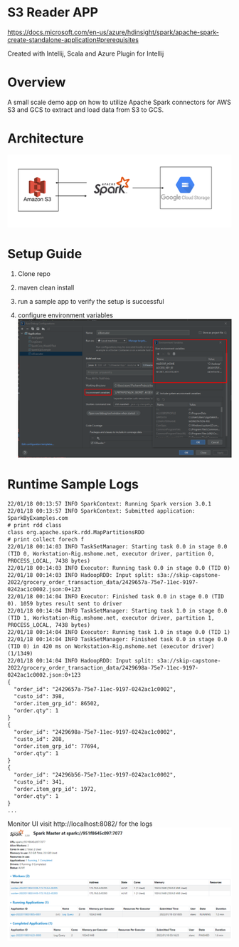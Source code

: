 # S3 Reader APP

https://docs.microsoft.com/en-us/azure/hdinsight/spark/apache-spark-create-standalone-application#prerequisites

Created with Intellij, Scala and Azure Plugin for Intellij

# Overview

A small scale demo app on how to utilize Apache Spark connectors for AWS S3 and GCS to extract and load data from S3 
to GCS.

# Architecture
![img_1.png](img_2.png)

# Setup Guide
1. Clone repo

2. maven clean install

3. run a sample app to verify the setup is successful 

4. configure environment variables
![img_1.png](img_1.png)

# Runtime Sample Logs
```
22/01/18 00:13:57 INFO SparkContext: Running Spark version 3.0.1
22/01/18 00:13:57 INFO SparkContext: Submitted application: SparkByExamples.com
# print rdd class
class org.apache.spark.rdd.MapPartitionsRDD
# print collect forech f
22/01/18 00:14:03 INFO TaskSetManager: Starting task 0.0 in stage 0.0 (TID 0, Workstation-Rig.mshome.net, executor driver, partition 0, PROCESS_LOCAL, 7438 bytes)
22/01/18 00:14:03 INFO Executor: Running task 0.0 in stage 0.0 (TID 0)
22/01/18 00:14:03 INFO HadoopRDD: Input split: s3a://skip-capstone-2022/grocery_order_transaction_data/2429657a-75e7-11ec-9197-0242ac1c0002.json:0+123
22/01/18 00:14:04 INFO Executor: Finished task 0.0 in stage 0.0 (TID 0). 1059 bytes result sent to driver
22/01/18 00:14:04 INFO TaskSetManager: Starting task 1.0 in stage 0.0 (TID 1, Workstation-Rig.mshome.net, executor driver, partition 1, PROCESS_LOCAL, 7438 bytes)
22/01/18 00:14:04 INFO Executor: Running task 1.0 in stage 0.0 (TID 1)
22/01/18 00:14:04 INFO TaskSetManager: Finished task 0.0 in stage 0.0 (TID 0) in 420 ms on Workstation-Rig.mshome.net (executor driver) (1/1349)
22/01/18 00:14:04 INFO HadoopRDD: Input split: s3a://skip-capstone-2022/grocery_order_transaction_data/2429698a-75e7-11ec-9197-0242ac1c0002.json:0+123
{
  "order_id": "2429657a-75e7-11ec-9197-0242ac1c0002",
  "custo_id": 398,
  "order.item_grp_id": 86502,
  "order.qty": 1
}
{
  "order_id": "2429698a-75e7-11ec-9197-0242ac1c0002",
  "custo_id": 208,
  "order.item_grp_id": 77694,
  "order.qty": 1
}
{
  "order_id": "24296b56-75e7-11ec-9197-0242ac1c0002",
  "custo_id": 341,
  "order.item_grp_id": 1972,
  "order.qty": 1
}
...
```


Monitor UI
visit http://localhost:8082/ for the logs
![img.png](img.png)


